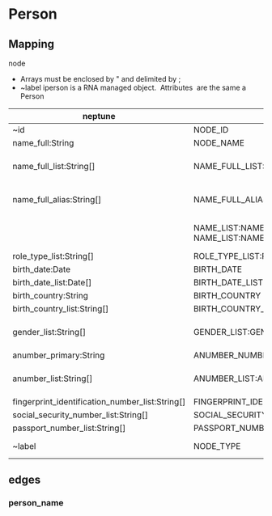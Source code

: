 # Person

## Mapping

node

*   Arrays must be enclosed by " and delimited by ;
*   ~label iperson is a RNA managed object.  Attributes  are the same a Person

| neptune | LPG V11 | GDS \* JSON NODE\_PROPERTIES | Notes |
| --- | --- | --- | --- |
| ~id | NODE\_ID | NODE\_ID | GUID |
| name\_full:String | NODE\_NAME | NODE\_NAME |   |
| name\_full\_list:String\[\] | NAME\_FULL\_LIST:NAME\_FULL, NAME\_FULL\_LIST:COUNT | NAME\_FULL\_LIST:NAME\_FULL, NAME\_FULL\_LIST:COUNT | MVP not planning to implement COUNT for neptune due to array complexity |
| name\_full\_alias:String\[\] | NAME\_FULL\_ALIAS\_LIST:NAME\_FULL, NAME\_FULL\_ALIAS\_LIST:NAME\_TYPE | NAME\_FULL\_ALIAS\_LIST:NAME\_FULL, NAME\_FULL\_ALIAS\_LIST:NAME\_TYPE | MVP not planning to implement NAME\_TYPE for neptune due to array complexity |
|   | NAME\_LIST:NAME\_FIRST, NAME\_LIST:NAME\_MIDDLE, NAME\_LIST:NAME\_LAST, NAME\_LIST:NAME\_TYPE | NAME\_LIST:NAME\_FIRST, NAME\_LIST:NAME\_MIDDLE, NAME\_LIST:NAME\_LAST, NAME\_LIST:NAME\_TYPE | MVP not planning to implement NAME\_LIST all names will be NAME\_FULL |
| role\_type\_list:String\[\] | ROLE\_TYPE\_LIST:ROLE\_TYPE, ROLE\_TYPE\_LIST:ROLE\_COUNT | ROLE\_TYPE\_LIST:ROLE\_TYPE, ROLE\_TYPE\_LIST:ROLE\_COUNT | ROLE\_TYPE\_LIST:ROLE\_COUNT |
| birth\_date:Date | BIRTH\_DATE | BIRTH\_DATE |   |
| birth\_date\_list:Date\[\] | BIRTH\_DATE\_LIST | BIRTH\_DATE\_LIST |   |
| birth\_country:String | BIRTH\_COUNTRY | BIRTH\_COUNTRY |   |
| birth\_country\_list:String\[\] | BIRTH\_COUNTRY\_LIST | BIRTH\_COUNTRY\_LIST |   |
| gender\_list:String\[\] | GENDER\_LIST:GENDER,GENDER\_LIST:COUNT | GENDER\_LIST:GENDER,GENDER\_LIST:COUNT | MVP not planning to implement COUNT for neptune due to array complexity |
| anumber\_primary:String | ANUMBER\_NUMBER\_PRIMARY | ANUMBER\_NUMBER\_PRIMARY |   |
| anumber\_list:String\[\] | ANUMBER\_LIST:ANUMBER | ANUMBER\_LIST:ANUMBER | MVP not planning to implement IS\_PRIMARY for neptune due to array complexity |
| fingerprint\_identification\_number\_list:String\[\] | FINGERPRINT\_IDENTIFICATION\_NUMBER\_LIST:FINGERPRINT\_IDENTIFICATION\_NUMBER | FINGERPRINT\_IDENTIFICATION\_NUMBER\_LIST:FINGERPRINT\_IDENTIFICATION\_NUMBER |   |
| social\_security\_number\_list:String\[\] | SOCIAL\_SECURITY\_NUMBER\_LIST:SOCIAL\_SECURITY\_NUMBER | SOCIAL\_SECURITY\_NUMBER\_LIST:SOCIAL\_SECURITY\_NUMBER |   |
| passport\_number\_list:String\[\] | PASSPORT\_NUMBER\_LIST:PASSPORT\_NUMBER | PASSPORT\_NUMBER\_LIST:PASSPORT\_NUMBER |   |
| ~label | NODE\_TYPE | NODE\_TYPE | person, iperson,  recall, precision |

## edges

### person\_name